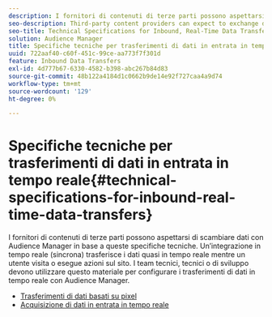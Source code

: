 ```yaml
---
description: I fornitori di contenuti di terze parti possono aspettarsi di scambiare dati con Audience Manager in base a queste specifiche tecniche. Un’integrazione in tempo reale (sincrona) trasferisce i dati quasi in tempo reale mentre un utente visita o esegue azioni sul sito. I team tecnici, tecnici o di sviluppo devono utilizzare questo materiale per configurare i trasferimenti di dati in tempo reale con Audience Manager.
seo-description: Third-party content providers can expect to exchange data with Audience Manager according to these technical specifications. A real-time (synchronous) integration transfers data in near-real time as a user visits or takes actions on your site. Technical, engineering, or development teams should use this material to help set up real-time data transfers with Audience Manager.
seo-title: Technical Specifications for Inbound, Real-Time Data Transfers
solution: Audience Manager
title: Specifiche tecniche per trasferimenti di dati in entrata in tempo reale
uuid: 722aaf40-c60f-451c-99ce-aa773f7f301d
feature: Inbound Data Transfers
exl-id: 4d777b67-6330-4582-b398-abc267b84d83
source-git-commit: 48b122a4184d1c0662b9de14e92f727caa4a9d74
workflow-type: tm+mt
source-wordcount: '129'
ht-degree: 0%

---
```


# Specifiche tecniche per trasferimenti di dati in entrata in tempo reale{#technical-specifications-for-inbound-real-time-data-transfers}

I fornitori di contenuti di terze parti possono aspettarsi di scambiare dati con Audience Manager in base a queste specifiche tecniche. Un’integrazione in tempo reale (sincrona) trasferisce i dati quasi in tempo reale mentre un utente visita o esegue azioni sul sito. I team tecnici, tecnici o di sviluppo devono utilizzare questo materiale per configurare i trasferimenti di dati in tempo reale con Audience Manager.

<!-- c_rt_realtime_intro.xml -->

* [Trasferimenti di dati basati su pixel](/help/using/integration/sending-audience-data/real-time-data-integration/pixel-based-data-transfer.md)
* [Acquisizione di dati in entrata in tempo reale](/help/using/integration/sending-audience-data/real-time-data-integration/real-time-data-transfer.md)
